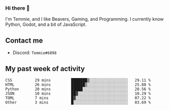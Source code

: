 ### Hi there 👋
I'm Temmie, and I like Beavers, Gaming, and Programming. I currently know Python, Godot, and a bit of JavaScript.

## Contact me
* Discord: `Temmie#6898`

## My past week of activity
<!--START_SECTION:waka-->

```text
CSS          29 mins         ███████▒░░░░░░░░░░░░░░░░░   29.11 %
HTML         26 mins         ██████▒░░░░░░░░░░░░░░░░░░   25.88 %
Python       20 mins         █████░░░░░░░░░░░░░░░░░░░░   20.56 %
JSON         10 mins         ██▓░░░░░░░░░░░░░░░░░░░░░░   10.29 %
TOML         7 mins          █▓░░░░░░░░░░░░░░░░░░░░░░░   07.22 %
Other        3 mins          █░░░░░░░░░░░░░░░░░░░░░░░░   03.69 %
```

<!--END_SECTION:waka-->
